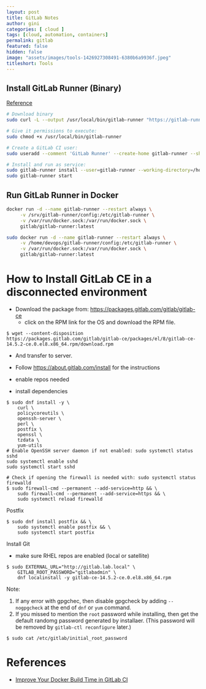 ```yaml
---
layout: post
title: GitLab Notes
author: gini
categories: [ cloud ]
tags: [cloud, automation, containers]
permalink: gitlab
featured: false
hidden: false
image: "assets/images/tools-1426927308491-6380b6a9936f.jpeg"
titleshort: Tools
---
```


## Install GitLab Runner (Binary)

[Reference](https://docs.gitlab.com/runner/install/linux-manually.html)

```bash
# Download binary
sudo curl -L --output /usr/local/bin/gitlab-runner "https://gitlab-runner-downloads.s3.amazonaws.com/latest/binaries/gitlab-runner-linux-amd64"

# Give it permissions to execute:
sudo chmod +x /usr/local/bin/gitlab-runner

# Create a GitLab CI user:
sudo useradd --comment 'GitLab Runner' --create-home gitlab-runner --shell /bin/bash

# Install and run as service:
sudo gitlab-runner install --user=gitlab-runner --working-directory=/home/gitlab-runner
sudo gitlab-runner start
```

## Run GitLab Runner in Docker

```bash
docker run -d --name gitlab-runner --restart always \
     -v /srv/gitlab-runner/config:/etc/gitlab-runner \
     -v /var/run/docker.sock:/var/run/docker.sock \
     gitlab/gitlab-runner:latest

sudo docker run -d --name gitlab-runner --restart always \
     -v /home/devops/gitlab-runner/config:/etc/gitlab-runner \
     -v /var/run/docker.sock:/var/run/docker.sock \
     gitlab/gitlab-runner:latest     
```

# How to Install GitLab CE in a disconnected environment 

- Download the package from: https://packages.gitlab.com/gitlab/gitlab-ce 
  - click on the RPM link for the OS and download the RPM file.

```shell
$ wget --content-disposition https://packages.gitlab.com/gitlab/gitlab-ce/packages/el/8/gitlab-ce-14.5.2-ce.0.el8.x86_64.rpm/download.rpm
```

- And transfer to server.


- Follow https://about.gitlab.com/install for the instructions
- enable repos needed
- install dependencies

```shell
$ sudo dnf install -y \
    curl \
    policycoreutils \
    openssh-server \
    perl \
    postfix \
    openssl \
    tzdata \
    yum-utils
# Enable OpenSSH server daemon if not enabled: sudo systemctl status sshd
sudo systemctl enable sshd 
sudo systemctl start sshd

# Check if opening the firewall is needed with: sudo systemctl status firewalld
$ sudo firewall-cmd --permanent --add-service=http && \
    sudo firewall-cmd --permanent --add-service=https && \
    sudo systemctl reload firewalld
```

Postfix

```shell
$ sudo dnf install postfix && \
    sudo systemctl enable postfix && \
    sudo systemctl start postfix
```

Install Git
 
 - make sure RHEL repos are enabled (local or satellite)
 
```shell
$ sudo EXTERNAL_URL="http://gitlab.lab.local" \
    GITLAB_ROOT_PASSWORD="gitlabadmin" \
    dnf localinstall -y gitlab-ce-14.5.2-ce.0.el8.x86_64.rpm
```

Note: 

1. If any error with gpgchec, then disable gpgcheck by adding `--nogpgcheck` at the end of `dnf` or `yum` command.
2. If you missed to mention the `root` password while installing, then get the default randomg password generated by installaer. (This password will be removed by `gitlab-ctl reconfigure` later.)

```shell
$ sudo cat /etc/gitlab/initial_root_password
```

# References
- [Improve Your Docker Build Time in GitLab CI](https://medium.com/swlh/dramatically-improve-your-docker-build-time-in-gitlab-ci-db0259f1bb08)